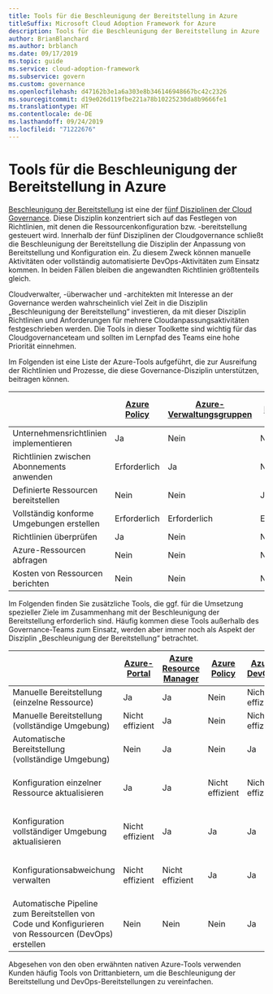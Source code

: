 ```yaml
---
title: Tools für die Beschleunigung der Bereitstellung in Azure
titleSuffix: Microsoft Cloud Adoption Framework for Azure
description: Tools für die Beschleunigung der Bereitstellung in Azure
author: BrianBlanchard
ms.author: brblanch
ms.date: 09/17/2019
ms.topic: guide
ms.service: cloud-adoption-framework
ms.subservice: govern
ms.custom: governance
ms.openlocfilehash: d47162b3e1a6a303e8b346146948667bc42c2326
ms.sourcegitcommit: d19e026d119fbe221a78b10225230da8b9666fe1
ms.translationtype: HT
ms.contentlocale: de-DE
ms.lasthandoff: 09/24/2019
ms.locfileid: "71222676"
---
```

# <a name="deployment-acceleration-tools-in-azure"></a>Tools für die Beschleunigung der Bereitstellung in Azure

[Beschleunigung der Bereitstellung](./index.md) ist eine der [fünf Disziplinen der Cloud Governance](../governance-disciplines.md). Diese Disziplin konzentriert sich auf das Festlegen von Richtlinien, mit denen die Ressourcenkonfiguration bzw. -bereitstellung gesteuert wird. Innerhalb der fünf Disziplinen der Cloudgovernance schließt die Beschleunigung der Bereitstellung die Disziplin der Anpassung von Bereitstellung und Konfiguration ein. Zu diesem Zweck können manuelle Aktivitäten oder vollständig automatisierte DevOps-Aktivitäten zum Einsatz kommen. In beiden Fällen bleiben die angewandten Richtlinien größtenteils gleich.

Cloudverwalter, -überwacher und -architekten mit Interesse an der Governance werden wahrscheinlich viel Zeit in die Disziplin „Beschleunigung der Bereitstellung“ investieren, da mit dieser Disziplin Richtlinien und Anforderungen für mehrere Cloudanpassungsaktivitäten festgeschrieben werden. Die Tools in dieser Toolkette sind wichtig für das Cloudgovernanceteam und sollten im Lernpfad des Teams eine hohe Priorität einnehmen.

Im Folgenden ist eine Liste der Azure-Tools aufgeführt, die zur Ausreifung der Richtlinien und Prozesse, die diese Governance-Disziplin unterstützen, beitragen können.

|  | [Azure Policy](https://docs.microsoft.com/azure/governance/policy/overview) | [Azure-Verwaltungsgruppen](https://docs.microsoft.com/azure/governance/management-groups) | [Azure Resource Manager](https://docs.microsoft.com/azure/azure-resource-manager/resource-group-overview) | [Azure Blueprint](https://docs.microsoft.com/azure/governance/blueprints/overview) | [Azure Resource Graph](https://docs.microsoft.com/azure/governance/resource-graph/overview) | [Azure Cost Management](https://docs.microsoft.com/azure/cost-management) |
|---------|---------|---------|---------|---------|---------|---------|
|Unternehmensrichtlinien implementieren     |Ja |Nein  |Nein  |Nein | Nein |Nein |
|Richtlinien zwischen Abonnements anwenden     |Erforderlich |Ja  |Nein  |Nein | Nein |Nein |
|Definierte Ressourcen bereitstellen     |Nein |Nein  |Ja  |Nein | Nein |Nein |
|Vollständig konforme Umgebungen erstellen      |Erforderlich |Erforderlich  |Erforderlich  |Ja | Nein |Nein |
|Richtlinien überprüfen      |Ja |Nein  |Nein  |Nein | Nein |Nein |
|Azure-Ressourcen abfragen      |Nein |Nein  |Nein  |Nein |Ja |Nein |
|Kosten von Ressourcen berichten      |Nein |Nein  |Nein  |Nein |Nein |Ja |

Im Folgenden finden Sie zusätzliche Tools, die ggf. für die Umsetzung spezieller Ziele im Zusammenhang mit der Beschleunigung der Bereitstellung erforderlich sind. Häufig kommen diese Tools außerhalb des Governance-Teams zum Einsatz, werden aber immer noch als Aspekt der Disziplin „Beschleunigung der Bereitstellung“ betrachtet.

|  | [Azure-Portal](https://azure.microsoft.com/features/azure-portal)  | [Azure Resource Manager](https://docs.microsoft.com/azure/azure-resource-manager/resource-group-overview)  | [Azure Policy](https://docs.microsoft.com/azure/governance/policy/overview) | [Azure DevOps](https://docs.microsoft.com/azure/devops/index) | [Azure Backup](https://docs.microsoft.com/azure/backup/backup-introduction-to-azure-backup) | [Azure Site Recovery](https://docs.microsoft.com/azure/site-recovery/site-recovery-overview) |
|---------|---------|---------|---------|---------|---------|---------|
|Manuelle Bereitstellung (einzelne Ressource)     | Ja | Ja  | Nein  | Nicht effizient | Nein | Ja |
|Manuelle Bereitstellung (vollständige Umgebung)     | Nicht effizient | Ja | Nein  | Nicht effizient | Nein | Ja |
|Automatische Bereitstellung (vollständige Umgebung)     | Nein  | Ja  | Nein  | Ja  | Nein | Ja |
|Konfiguration einzelner Ressource aktualisieren     | Ja | Ja | Nicht effizient | Nicht effizient | Nein | Ja – während der Replikation |
|Konfiguration vollständiger Umgebung aktualisieren     | Nicht effizient | Ja | Ja | Ja  | Nein | Ja – während der Replikation |
|Konfigurationsabweichung verwalten     | Nicht effizient | Nicht effizient | Ja  | Ja  | Nein | Ja – während der Replikation |
|Automatische Pipeline zum Bereitstellen von Code und Konfigurieren von Ressourcen (DevOps) erstellen     | Nein | Nein | Nein | Ja | Nein | Nein |

Abgesehen von den oben erwähnten nativen Azure-Tools verwenden Kunden häufig Tools von Drittanbietern, um die Beschleunigung der Bereitstellung und DevOps-Bereitstellungen zu vereinfachen.
